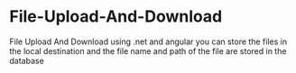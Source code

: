 # File-Upload-And-Download
File Upload And Download using  .net and angular you can  store the files in the local destination and the file name  and path of the  file are stored in the database
